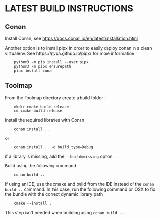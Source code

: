 # LATEST BUILD INSTRUCTIONS #

## Conan

Install Conan, see https://docs.conan.io/en/latest/installation.html

Another option is to install pipx in order to easily deploy conan in a clean virtualenv. See https://pypa.github.io/pipx/
for more information

        python3 -m pip install --user pipx
        python3 -m pipx ensurepath
        pipx install conan

## Toolmap

From the Toolmap directory create a build folder :

        mkdir cmake-build-release
        cd cmake-build-release

Install the required libraries with Conan

        conan install .. 

or 

        conan install .. -o build_type=Debug

if a library is missing, add the `--build=missing` option.

Build using the following command

        conan build ..

If using an IDE, use the cmake and build from the IDE instead of the `conan build ..` command. In this case, run the following
command on OSX to fix the bundle with the correct dynamic library path

        cmake --install .

This step isn't needed when building using `conan build ..`.




